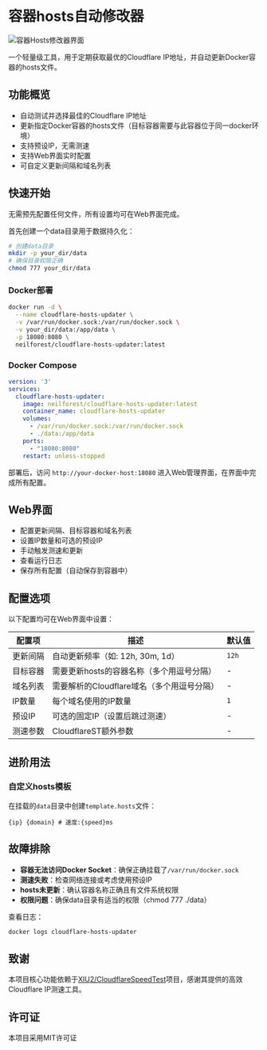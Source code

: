 # 容器hosts自动修改器

![容器Hosts修改器界面](https://imgbed.neilforest.xyz/i/2025/03/24/67e0adaec6c12.png)

一个轻量级工具，用于定期获取最优的Cloudflare IP地址，并自动更新Docker容器的hosts文件。

## 功能概览

- 自动测试并选择最佳的Cloudflare IP地址
- 更新指定Docker容器的hosts文件（目标容器需要与此容器位于同一docker环境）
- 支持预设IP，无需测速
- 支持Web界面实时配置
- 可自定义更新间隔和域名列表

## 快速开始

无需预先配置任何文件，所有设置均可在Web界面完成。

首先创建一个data目录用于数据持久化：

```bash
# 创建data目录
mkdir -p your_dir/data
# 确保目录权限正确
chmod 777 your_dir/data
```

### Docker部署

```bash
docker run -d \
  --name cloudflare-hosts-updater \
  -v /var/run/docker.sock:/var/run/docker.sock \
  -v your_dir/data:/app/data \
  -p 18080:8080 \
  neilforest/cloudflare-hosts-updater:latest
```

### Docker Compose

```yaml
version: '3'
services:
  cloudflare-hosts-updater:
    image: neilforest/cloudflare-hosts-updater:latest
    container_name: cloudflare-hosts-updater
    volumes:
      - /var/run/docker.sock:/var/run/docker.sock
      - ./data:/app/data
    ports:
      - "18080:8080"
    restart: unless-stopped
```

部署后，访问 `http://your-docker-host:18080` 进入Web管理界面，在界面中完成所有配置。

## Web界面

- 配置更新间隔、目标容器和域名列表
- 设置IP数量和可选的预设IP
- 手动触发测速和更新
- 查看运行日志
- 保存所有配置（自动保存到容器中）

## 配置选项

以下配置均可在Web界面中设置：

| 配置项 | 描述 | 默认值 |
|----------|------|--------|
| 更新间隔 | 自动更新频率（如: 12h, 30m, 1d） | `12h` |
| 目标容器 | 需要更新hosts的容器名称（多个用逗号分隔） | - |
| 域名列表 | 需要解析的Cloudflare域名（多个用逗号分隔） | - |
| IP数量 | 每个域名使用的IP数量 | `1` |
| 预设IP | 可选的固定IP（设置后跳过测速） | - |
| 测速参数 | CloudflareST额外参数 | - |

## 进阶用法

### 自定义hosts模板

在挂载的`data`目录中创建`template.hosts`文件：

```
{ip} {domain} # 速度:{speed}ms
```

## 故障排除

- **容器无法访问Docker Socket**：确保正确挂载了`/var/run/docker.sock`
- **测速失败**：检查网络连接或考虑使用预设IP
- **hosts未更新**：确认容器名称正确且有文件系统权限
- **权限问题**：确保data目录有适当的权限（chmod 777 ./data）

查看日志：

```bash
docker logs cloudflare-hosts-updater
```

## 致谢

本项目核心功能依赖于[XIU2/CloudflareSpeedTest](https://github.com/XIU2/CloudflareSpeedTest)项目，感谢其提供的高效Cloudflare IP测速工具。

## 许可证

本项目采用MIT许可证 